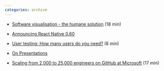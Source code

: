 ```yaml
---
categories: archive
---
```


- [Software visualisation - the humane solution](https://www.youtube.com/watch?v=Gvmp3Gzhv8o "https://www.youtube.com/watch?v=Gvmp3Gzhv8o") (18 min)

- [Announcing React Native 0.60](https://facebook.github.io/react-native/blog/2019/07/03/version-60 "https://facebook.github.io/react-native/blog/2019/07/03/version-60")

- [User testing: How many users do you need?](https://blog.maze.design/user-testing-how-many-users/ "https://blog.maze.design/user-testing-how-many-users/") (8 min)

- [On Presentations](https://www.beautiful.ai/player/-LiSV45O9K1sE8uv5oMj/On-Presentations "https://www.beautiful.ai/player/-LiSV45O9K1sE8uv5oMj/On-Presentations")

- [Scaling from 2,000 to 25,000 engineers on GitHub at Microsoft](https://jeffwilcox.blog/2019/06/scaling-25k/ "https://jeffwilcox.blog/2019/06/scaling-25k/") (17 min)
